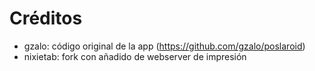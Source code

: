 # Créditos

- gzalo: código original de la app (https://github.com/gzalo/poslaroid)
- nixietab: fork con añadido de webserver de impresión
